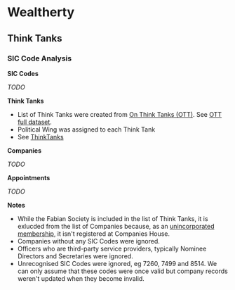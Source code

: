 # Wealtherty

## Think Tanks
### SIC Code Analysis 

**SIC Codes**

*TODO*

**Think Tanks**

- List of Think Tanks were created from [On Think Tanks (OTT)](https://onthinktanks.org/).  See [OTT full dataset](https://airtable.com/app5Tu5McTOQC3pYw/shrnWdKAQxofzjZg4/tblr8Lc3OsoygJ7og).
- Political Wing was assigned to each Think Tank
- See [ThinkTanks](Wealtherty.ThinkTanks/Resources/ThinkTanks.csv)

**Companies**

*TODO*

**Appointments**

*TODO*

**Notes**
- While the Fabian Society is included in the list of Think Tanks, it is exlucded from the list of Companies because, as an [unincorporated membership](https://fabians.org.uk/about-us/accountability/), it isn't registered at Companies House.
- Companies without any SIC Codes were ignored.
- Officers who are third-party service providers, typically Nominee Directors and Secretaries were ignored.
- Unrecognised SIC Codes were ignored, eg 7260, 7499 and 8514.  We can only assume that these codes were once valid but company records weren't updated when they become invalid.